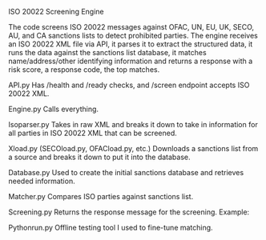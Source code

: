 ISO 20022 Screening Engine

The code screens ISO 20022 messages against OFAC, UN, EU, UK, SECO, AU, and CA sanctions lists to detect prohibited parties.
The engine receives an ISO 20022 XML file via API, it parses it to extract the structured data, it runs the data against the sanctions list database, it matches name/address/other identifying information and returns a response with a risk score, a response code, the top matches. 


API.py
Has /health and /ready checks, and /screen endpoint accepts ISO 20022 XML.

Engine.py
Calls everything.

Isoparser.py
Takes in raw XML and breaks it down to take in information for all parties in ISO 20022 XML that can be screened.

Xload.py (SECOload.py, OFACload.py, etc.)
Downloads a sanctions list from a source and breaks it down to put it into the database.

Database.py
Used to create the initial sanctions database and retrieves needed information.

Matcher.py
Compares ISO parties against sanctions list.

Screening.py
Returns the response message for the screening.
Example:
 
 
 
 

Pythonrun.py
Offline testing tool I used to fine-tune matching.


